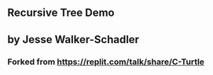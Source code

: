 ## Recursive Tree Demo
## by Jesse Walker-Schadler

### Forked from https://replit.com/talk/share/C-Turtle 